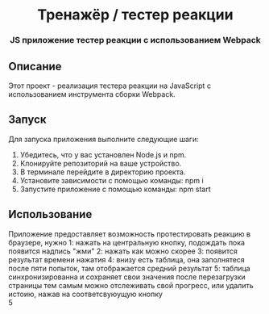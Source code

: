 <h1 align="center">Тренажёр / тестер реакции</h1>



<h3 align="center">JS приложение тестер реакции с использованием Webpack</h3>

## Описание

Этот проект - реализация тестера реакции на JavaScript с использованием инструмента сборки Webpack.

## Запуск

Для запуска приложения выполните следующие шаги:

1. Убедитесь, что у вас установлен Node.js и npm.
2. Клонируйте репозиторий на ваше устройство.
3. В терминале перейдите в директорию проекта.
4. Установите зависимости с помощью команды: npm i
5. Запустите приложение с помощью команды: npm start


## Использование

Приложение предоставляет возможность протестировать реакцию в браузере, нужно 
1: нажать на центральную кнопку, подождать пока появится надпись "жми" 
2: нажать как можно скорее 
3: появится результат времени нажатия 
4: внизу есть таблица, она заполнятеся после пяти попыток, там отображается средний результат
5: таблица синхронизированна и сохраняет свои значения после перезагрузки страницы тем самым можно отслеживать свой прогресс, или удалить истоию, нажав на соответсвуюущую кнопку  
5
